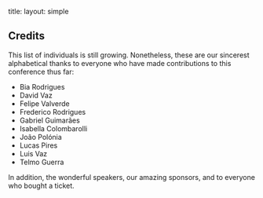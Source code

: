 title: 
layout: simple

## Credits

This list of individuals is still growing. Nonetheless, these are our sincerest alphabetical thanks to everyone who have made contributions to this conference thus far:

* Bia Rodrigues
* David Vaz
* Felipe Valverde
* Frederico Rodrigues
* Gabriel Guimarães
* Isabella Colombarolli
* João Polónia
* Lucas Pires
* Luis Vaz
* Telmo Guerra

In addition, the wonderful speakers, our amazing sponsors, and to everyone who bought a ticket.
